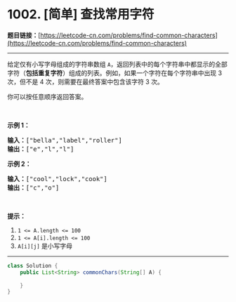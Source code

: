 # 1002. [简单] 查找常用字符

**题目链接：**[https://leetcode-cn.com/problems/find-common-characters](https://leetcode-cn.com/problems/find-common-characters)

---

<div class="content__1Y2H">
 <div class="notranslate">
  <p>给定仅有小写字母组成的字符串数组 <code>A</code>，返回列表中的每个字符串中都显示的全部字符（<strong>包括重复字符</strong>）组成的列表。例如，如果一个字符在每个字符串中出现 3 次，但不是 4 次，则需要在最终答案中包含该字符 3 次。</p> 
  <p>你可以按任意顺序返回答案。</p> 
  <p>&nbsp;</p> 
  <p><strong>示例 1：</strong></p> 
  <pre class="language-text"><strong>输入：</strong>["bella","label","roller"]
<strong>输出：</strong>["e","l","l"]
</pre> 
  <p><strong>示例 2：</strong></p> 
  <pre class="language-text"><strong>输入：</strong>["cool","lock","cook"]
<strong>输出：</strong>["c","o"]
</pre> 
  <p>&nbsp;</p> 
  <p><strong>提示：</strong></p> 
  <ol> 
   <li><code>1 &lt;= A.length &lt;= 100</code></li> 
   <li><code>1 &lt;= A[i].length &lt;= 100</code></li> 
   <li><code>A[i][j]</code> 是小写字母</li> 
  </ol> 
 </div>
</div>

---

```java
class Solution {
    public List<String> commonChars(String[] A) {
        
    }
}
```